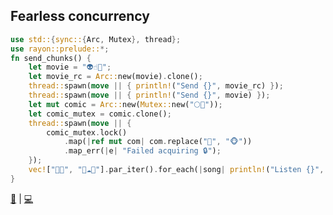 ## Fearless concurrency 

```rust
use std::{sync::{Arc, Mutex}, thread};
use rayon::prelude::*;
fn send_chunks() {
    let movie = "👽☝️🚴";
    let movie_rc = Arc::new(movie).clone();
    thread::spawn(move || { println!("Send {}", movie_rc) });
    thread::spawn(move || { println!("Send {}", movie) });
    let mut comic = Arc::new(Mutex::new("🌕👦"));
    let comic_mutex = comic.clone();
    thread::spawn(move || {
        comic_mutex.lock()
            .map(|ref mut com| com.replace("👦", "🐵"))
            .map_err(|e| "Failed acquiring 🔒");
    });
    vec!["🚀👨", "👩☁️💎"].par_iter().for_each(|song| println!("Listen {}", song));
}
```

[📒](https://doc.rust-lang.org/1.17.0/book/concurrency.html) | 
[💻](https://play.rust-lang.org/?version=stable&mode=debug&edition=2018&gist=46cba10e3dde1ca0e8f8d54d653eaa16)
